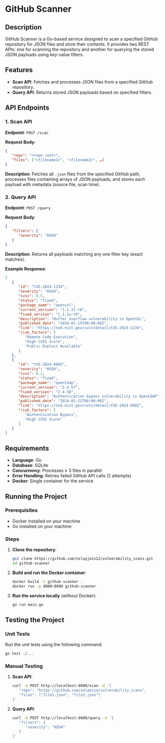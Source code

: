 # GitHub Scanner

## Description
GitHub Scanner is a Go-based service designed to scan a specified GitHub repository for JSON files and store their contents. It provides two REST APIs: one for scanning the repository and another for querying the stored JSON payloads using key-value filters.

## Features
- **Scan API**: Fetches and processes JSON files from a specified GitHub repository.
- **Query API**: Returns stored JSON payloads based on specified filters.

## API Endpoints

### 1. Scan API
**Endpoint**: `POST /scan`

**Request Body**:
```json
{
   "repo": "<repo root>",
   "files": ["<filename1>", "<filename2>", …]
}
```

**Description**: Fetches all `.json` files from the specified GitHub path, processes files containing arrays of JSON payloads, and stores each payload with metadata (source file, scan time).

### 2. Query API
**Endpoint**: `POST /query`

**Request Body**:
```json
{
   "filters": {
      "severity": "HIGH"
   }
}
```

**Description**: Returns all payloads matching any one filter key (exact matches).

**Example Response**:
```json
[
   {
      "id": "CVE-2024-1234",
      "severity": "HIGH",
      "cvss": 8.5,
      "status": "fixed",
      "package_name": "openssl",
      "current_version": "1.1.1t-r0",
      "fixed_version": "1.1.1u-r0",
      "description": "Buffer overflow vulnerability in OpenSSL",
      "published_date": "2024-01-15T00:00:00Z",
      "link": "https://nvd.nist.gov/vuln/detail/CVE-2024-1234",
      "risk_factors": [
         "Remote Code Execution",
         "High CVSS Score",
         "Public Exploit Available"
      ]
   },
   {
      "id": "CVE-2024-8902",
      "severity": "HIGH",
      "cvss": 8.2,
      "status": "fixed",
      "package_name": "openldap",
      "current_version": "2.4.57",
      "fixed_version": "2.4.58",
      "description": "Authentication bypass vulnerability in OpenLDAP",
      "published_date": "2024-01-21T00:00:00Z",
      "link": "https://nvd.nist.gov/vuln/detail/CVE-2024-8902",
      "risk_factors": [
         "Authentication Bypass",
         "High CVSS Score"
      ]
   }
]
```

## Requirements
- **Language**: Go
- **Database**: SQLite
- **Concurrency**: Processes ≥ 3 files in parallel
- **Error Handling**: Retries failed GitHub API calls (2 attempts)
- **Docker**: Single container for the service

## Running the Project

### Prerequisites
- Docker installed on your machine
- Go installed on your machine

### Steps
1. **Clone the repository**:
    ```sh
    git clone https://github.com/nilayjain12/vulnerability_scans.git
    cd github-scanner
    ```

2. **Build and run the Docker container**:
    ```sh
    docker build -t github-scanner .
    docker run -p 8080:8080 github-scanner
    ```

3. **Run the service locally** (without Docker):
    ```sh
    go run main.go
    ```

## Testing the Project

### Unit Tests
Run the unit tests using the following command:
```sh
go test ./...
```

### Manual Testing
1. **Scan API**:
    ```sh
    curl -X POST http://localhost:8080/scan -d '{
       "repo": "https://github.com/velancio/vulnerability_scans",
       "files": ["file1.json", "file2.json"]
    }'
    ```

2. **Query API**:
    ```sh
    curl -X POST http://localhost:8080/query -d '{
       "filters": {
          "severity": "HIGH"
       }
    }'
    ```